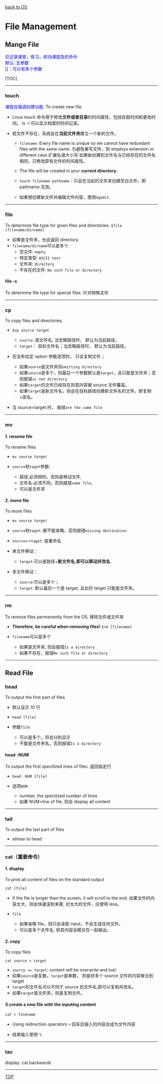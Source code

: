 [back to OS](../index.md)

# File Management

## Mange File

<font color='blue'>
仅记录课堂，练习，和功课提及的命令<br>
默认: 无参数<br>
[]：可以有多个参数
</font>

[TOC]

---

### touch

<font color='blue'>
课程仅强调创建功能.
</font>
To create new file.

- Linux touch 命令用于修改**文件或者目录**的时间属性，包括存取时间和更改时间。
  ls -l 可以显示档案的时间记录。

- 若文件不存在，系统会在**当前文件夹**建立一个新的文件。

  - `filename`: Every file name is unique so we cannot have redundant files with the same name.
    为避免重写文件，则 employs extension or different case.扩展名或大小写
    如果新创建的文件名与已经存在的文件名相同，只修改原有文件的时间属性。

  - The file will be created in your **current directory**.
  - `touch filename pathname`：只会在当前的文件夹创建空白文件，即 pathname 无效。
  - 如果想创建新文件并编辑文件内容，使用`$gedit`.

---

### file

To determine file type for given files and directories.
`$file [filename/dirname]`

- 如果是文件夹，也会返回 directory.
- `filename/dirname`可以是多个.
  - 空文件: `empty`
  - 特定类型: `ASCII text`
  - 文件夹: `directory`
  - 不存在的文件: `No such file or directory`

#### file -s

To determine file type for special files.
针对特殊文件

---

### cp

To copy files and directories.

- `$cp source target`

  - `source`: 源文件名; 当忽略路径时， 默认为当前路径。
  - `target`： 目标文件名；当忽略路径时， 默认为当前路径。

- 在没有给定 option 参数选项时， 只会复制文件；

  - 如果`source`是文件夹将`omitting directory`
  - 如果`source`是多个，则最后一个参数默认是`target`，且只能是文件夹；否则报错`is not directory`.
  - 如果`target`的文件已经存在则其内容被 source 文件覆盖。
  - 如果`target`是新文件名，则会在目标路径创建新文件名的文件。即复制+改名。

- 当 source=target 时， 报错`are the same file`

---

### mv

#### 1. rename file

To rename files

- `mv source target`

- `source`和`taget`参数:
  - 路径:必须相同，否则是移动文件,
  - 文件名:必须不同，否则报错`same file`,
  - 可以是文件夹

#### 2. move file

To move files

- `mv source target`

- `source`和`taget`: 都不能省略，否则报错`missing destination`
- `source`==`taget`: 是重命名
- 单文件移动：
  - `target`:可以是路径+**新文件名,即可以移动并改名**.
- 多文件移动：
  - `source`:可以是多个；
  - `target`: 默认最后一个是 target; 且此时 target 只能是文件夹。

---

### rm

To remove files permanently from the OS.
移除文件或文件夹

- **Therefore, be careful when removing files!**
  `$rm [filename]`

- `filename`可以是多个
  - 如果是文件夹, 则会报错`Is a directory`
  - 如果不存在，报错`No such file or directory`

---

## Read File

### head

To output the first part of files

- 默认显示 10 行

- `head [file]`

- 参数`file`:
  - 可以是多个，将会分别显示
  - 不能是文件夹名，否则报错`Is a directory`

#### head -NUM

To output the first specilized lines of files.
返回指定行

- `head -NUM [file]`

- 选项`NUM`:
  - number, the specilized number of lines
  - 如果 NUM>line of file, 则会 display all content

---

### tail

To output the last part of files

- silimar to head

---

### cat（重要命令）

#### 1. display

To print all content of files on the standard output

`cat [file]`

- If the file is longer than the screen, it will scroll to the end.
  如果文件的内容太大，则会快速滚到末尾.
  对太大的文件，应使用 less。

- `file`
  - 如果省略 file，则只会读取 input，不会生成任何文件。
  - 可以是多个文件名, 但其内容会糅合在一起输出。

#### 2. copy

To copy files

`cat source > target`

- `source == target`: content will be overwrite and lost.
- 如果`source`是复数，`target`是单数， 则是将多个 source 文件的内容聚合到 target
- `target`的文件名可以不同于 source 的文件名,即可以复制并改名。
- 如果`target`是文件夹，则是复制文件。

#### 3.create a new file with the inputing content

`cat > finename`

- Using redirection operators `>`
  回车后输入的内容会成为文件内容

- 结束输入使用`^C`

---

### tac

display: cat backwards

---

[TOP](#file-management)
